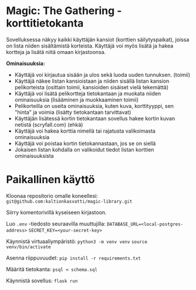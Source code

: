 # Magic: The Gathering -korttitietokanta

Sovelluksessa näkyy kaikki käyttäjän kansiot (korttien säilytyspaikat),
joissa on lista niiden sisältämistä korteista. Käyttäjä voi myös lisätä ja 
hakea kortteja ja lisätä niitä omaan kirjastoonsa.

**Ominaisuuksia:**

- Käyttäjä voi kirjautua sisään ja ulos sekä luoda uuden tunnuksen. (toimii)
- Käyttäjä näkee listan kansioistaan ja niiden sisällä listan kansion pelikorteista (osittain toimii, kansioiden sisäiset vielä tekemättä)
- Käyttäjä voi lisätä pelikortteja tietokantaan ja muokata niiden ominaisuuksia (lisääminen ja muokkaaminen toimii)
- Pelikorteilla on useita ominaisuuksia, kuten kuva, korttityyppi, sen "hinta" ja voimia (lisätty tietokantaan tarvittavat)
- Käyttäjän lisätessä kortin tietokantaan sovellus hakee kortin kuvan netistä (scryfall.com) (ehkä)
- Käyttäjä voi hakea korttia nimellä tai rajatusta valikoimasta ominaisuuksia
- Käyttäjä voi poistaa kortin tietokannastaan, jos se on siellä
- Jokaisen listan kohdalla on valikoidut tiedot listan korttien ominaisuuksista


# Paikallinen käyttö

Kloonaa repositorio omalle koneellesi:
`git@github.com:kaltionkasvatti/magic-library.git`

Siirry komentorivillä kyseiseen kirjastoon.

Luo `.env` -tiedosto seuraavilla muuttujilla:
`DATABASE_URL=<local-postgres-address>`
`SECRET_KEY=<your-secret-key>`

Käynnistä virtuaaliympäristö:
`python3 -m venv venv`
`source venv/bin/activate`

Asenna riippuvuudet:
`pip install -r requirements.txt`

Määritä tietokanta:
`psql < schema.sql`

Käynnistä sovellus:
`flask run`